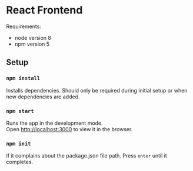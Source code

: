 # React Frontend

Requirements:
- node version 8
- npm version 5

## Setup

### `npm install`
Installs dependencies. Should only be required during initial setup or when new dependencies are added.

### `npm start`
Runs the app in the development mode.<br>
Open [http://localhost:3000](http://localhost:3000) to view it in the browser.

### `npm init`
If it complains about the package.json file path. Press `enter` until it completes.

